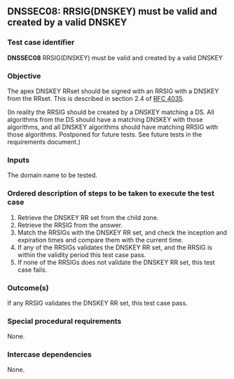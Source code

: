 ## DNSSEC08: RRSIG(DNSKEY) must be valid and created by a valid DNSKEY

### Test case identifier
**DNSSEC08** RRSIG(DNSKEY) must be valid and created by a valid DNSKEY

### Objective

The apex DNSKEY RRset should be signed with an RRSIG with a DNSKEY from
the RRset. This is described in section 2.4 of [RFC 4035](https://tools.ietf.org/html/rfc4035#section-2.4).

(In reality the RRSIG should be created by a DNSKEY matching a DS. All
algorithms from the DS should have a matching DNSKEY with those algorithms,
and all DNSKEY algorithms should have matching RRSIG with those algorithms.
Postponed for future tests. See future tests in the requirements document.)

### Inputs

The domain name to be tested.

### Ordered description of steps to be taken to execute the test case

1. Retrieve the DNSKEY RR set from the child zone.
2. Retrieve the RRSIG from the answer.
3. Match the RRSIGs with the DNSKEY RR set, and check the inception and
   expiration times and compare them with the current time.
4. If any of the RRSIGs validates the DNSKEY RR set, and the RRSIG is
   within the validity period this test case pass.
5. If none of the RRSIGs does not validate the DNSKEY RR set, this test
   case fails.

### Outcome(s)

If any RRSIG validates the DNSKEY RR set, this test case pass.

### Special procedural requirements

None.

### Intercase dependencies

None.
